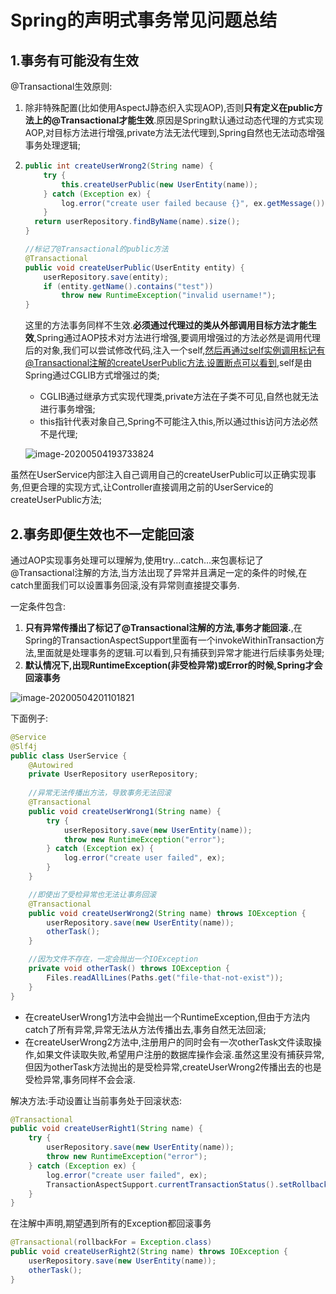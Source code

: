 # Spring的声明式事务常见问题总结

## 1.事务有可能没有生效

@Transactional生效原则:

1. 除非特殊配置(比如使用AspectJ静态织入实现AOP),否则**只有定义在public方法上的@Transactional才能生效**.原因是Spring默认通过动态代理的方式实现AOP,对目标方法进行增强,private方法无法代理到,Spring自然也无法动态增强事务处理逻辑;

2. ~~~java
   public int createUserWrong2(String name) {
       try {
           this.createUserPublic(new UserEntity(name));
       } catch (Exception ex) {
           log.error("create user failed because {}", ex.getMessage());
       }
     return userRepository.findByName(name).size();
   }
   
   //标记了@Transactional的public方法
   @Transactional
   public void createUserPublic(UserEntity entity) {
       userRepository.save(entity);
       if (entity.getName().contains("test"))
           throw new RuntimeException("invalid username!");
   }
   ~~~

   这里的方法事务同样不生效.**必须通过代理过的类从外部调用目标方法才能生效**,Spring通过AOP技术对方法进行增强,要调用增强过的方法必然是调用代理后的对象,我们可以尝试修改代码,注入一个self,然后再通过self实例调用标记有@Transactional注解的createUserPublic方法.设置断点可以看到,self是由Spring通过CGLIB方式增强过的类;

   * CGLIB通过继承方式实现代理类,private方法在子类不可见,自然也就无法进行事务增强;
   * this指针代表对象自己,Spring不可能注入this,所以通过this访问方法必然不是代理;

   ![image-20200504193733824](https://fechin-leyou.oss-cn-beijing.aliyuncs.com/PicGo/image-20200504193733824.png)

虽然在UserService内部注入自己调用自己的createUserPublic可以正确实现事务,但更合理的实现方式,让Controller直接调用之前的UserService的createUserPublic方法;

## 2.事务即便生效也不一定能回滚

通过AOP实现事务处理可以理解为,使用try...catch...来包裹标记了@Transactional注解的方法,当方法出现了异常并且满足一定的条件的时候,在catch里面我们可以设置事务回滚,没有异常则直接提交事务.

一定条件包含:

1. **只有异常传播出了标记了@Transactional注解的方法,事务才能回滚.**,在Spring的TransactionAspectSupport里面有一个invokeWithinTransaction方法,里面就是处理事务的逻辑.可以看到,只有捕获到异常才能进行后续事务处理;
2. **默认情况下,出现RuntimeException(非受检异常)或Error的时候,Spring才会回滚事务**

![image-20200504201101821](https://fechin-leyou.oss-cn-beijing.aliyuncs.com/PicGo/image-20200504201101821.png)

下面例子:    

```java
@Service
@Slf4j
public class UserService {
    @Autowired
    private UserRepository userRepository;
    
    //异常无法传播出方法，导致事务无法回滚
    @Transactional
    public void createUserWrong1(String name) {
        try {
            userRepository.save(new UserEntity(name));
            throw new RuntimeException("error");
        } catch (Exception ex) {
            log.error("create user failed", ex);
        }
    }

    //即使出了受检异常也无法让事务回滚
    @Transactional
    public void createUserWrong2(String name) throws IOException {
        userRepository.save(new UserEntity(name));
        otherTask();
    }

    //因为文件不存在，一定会抛出一个IOException
    private void otherTask() throws IOException {
        Files.readAllLines(Paths.get("file-that-not-exist"));
    }
}
```
* 在createUserWrong1方法中会抛出一个RuntimeException,但由于方法内catch了所有异常,异常无法从方法传播出去,事务自然无法回滚;
* 在createUserWrong2方法中,注册用户的同时会有一次otherTask文件读取操作,如果文件读取失败,希望用户注册的数据库操作会滚.虽然这里没有捕获异常,但因为otherTask方法抛出的是受检异常,createUserWrong2传播出去的也是受检异常,事务同样不会会滚.

解决方法:手动设置让当前事务处于回滚状态:

~~~java
@Transactional
public void createUserRight1(String name) {
    try {
        userRepository.save(new UserEntity(name));
        throw new RuntimeException("error");
    } catch (Exception ex) {
        log.error("create user failed", ex);
        TransactionAspectSupport.currentTransactionStatus().setRollbackOnly();
    }
}
~~~

在注解中声明,期望遇到所有的Exception都回滚事务

~~~java
@Transactional(rollbackFor = Exception.class)
public void createUserRight2(String name) throws IOException {
    userRepository.save(new UserEntity(name));
    otherTask();
}
~~~



